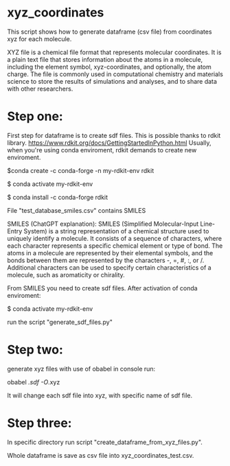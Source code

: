 # xyz_coordinates
This script shows how to generate dataframe (csv file) from coordinates xyz for each molecule.

XYZ file is a chemical file format that represents molecular coordinates. It is a plain text file that stores information about the atoms in a molecule, including the element symbol, xyz-coordinates, and optionally, the atom charge. The file is commonly used in computational chemistry and materials science to store the results of simulations and analyses, and to share data with other researchers.

# Step one:
First step for dataframe is to create sdf files. This is possible thanks to rdkit library. 
https://www.rdkit.org/docs/GettingStartedInPython.html
Usually, when you're using conda enviroment, rdkit demands to create new enviroment. 

$conda create -c conda-forge -n my-rdkit-env rdkit

$ conda activate my-rdkit-env

$ conda install -c conda-forge rdkit


File "test_database_smiles.csv" contains SMILES

SMILES (ChatGPT explanation):
SMILES (Simplified Molecular-Input Line-Entry System) is a string representation of a chemical structure used to uniquely identify a molecule. It consists of a sequence of characters, where each character represents a specific chemical element or type of bond. The atoms in a molecule are represented by their elemental symbols, and the bonds between them are represented by the characters -, =, #, :, or /. Additional characters can be used to specify certain characteristics of a molecule, such as aromaticity or chirality.

From SMILES you need to create sdf files. After activation of conda enviroment:

$ conda activate my-rdkit-env

run the script "generate_sdf_files.py"

# Step two:
generate xyz files with use of obabel
in console run:

obabel *.sdf -O*.xyz

It will change each sdf file into xyz, with specific name of sdf file.

# Step three:
In specific directory run script "create_dataframe_from_xyz_files.py".

Whole dataframe is save as csv file into xyz_coordinates_test.csv.
